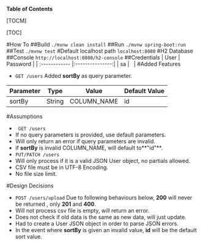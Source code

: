 **Table of Contents**

[TOCM]

[TOC]

#How To
##Build
`./mvnw clean install`
##Run
`./mvnw spring-boot:run`
##Test
`./mvnw test`
#Default localhost path
`localhost:8080`
#H2 Database
##Console
`http://localhost:8080/h2-console`
##Credentials
| User  | Password  | 
| :------------ |:---------------:|
| sa      | &nbsp; |
#Added Features
+ `GET /users` Added **sortBy** as query parameter.

| Parameter  | Type | Value | Default Value
| ------------- | ------------- |------------- |------------- |
| sortBy  | String  | COLUMN_NAME  | id

#Assumptions
+ ` GET /users`
 + If no query parameters is provided, use default parameters. 
 + Will only return an error if query parameters are invalid.
 + if **sortBy** is invalid COLUMN_NAME, will default to**"id"**.
+ `PUT/PATCH /users`
 + Will only process if it is a valid JSON User object, no partials allowed.
+ CSV file must be in UTF-8 Encoding.
+ No file size limit.

#Design Decisions
+ `POST /users/upload`  Due to following behaviours below, **200** will never be returned , only **201** and **400**.
 + Will not process csv file is empty, will return an error.
 + Does not check if old data is the same as new data, will just update.
+ Had to create a User JSON object in order to parse JSON errors.
+ In the event where **sortBy** is given an invalid value, **id** will be the default sort value.